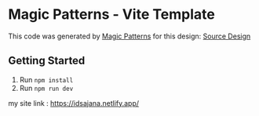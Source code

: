 # Magic Patterns - Vite Template

This code was generated by [Magic Patterns](https://magicpatterns.com) for this design: [Source Design](https://magicpatterns.com/c/xw6cabv5mcsdfx3tm59wnz)

## Getting Started

1. Run `npm install`
2. Run `npm run dev`


my site link : https://idsajana.netlify.app/
